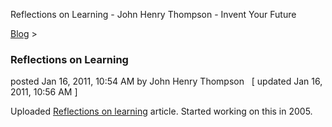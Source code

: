 Reflections on Learning - John Henry Thompson - Invent Your Future   
    

[Blog](../z-blog-1.md)‎ > ‎

### Reflections on Learning

posted Jan 16, 2011, 10:54 AM by John Henry Thompson   \[ updated Jan 16, 2011, 10:56 AM \]

Uploaded [Reflections on learning](../the-art-of-learning/reflections.md) article. Started working on this in 2005.

  

